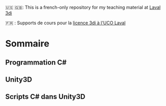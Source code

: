🇺🇸 🇬🇧: This is a french-only repository for my teaching material at [Laval 3di](http://www.laval3di.org/laval-3di.html)

🇫🇷 : Supports de cours pour la [licence 3di à l'UCO Laval](http://www.laval3di.org/laval-3di.html)

# Sommaire

## Programmation C#

## Unity3D

## Scripts C# dans Unity3D
